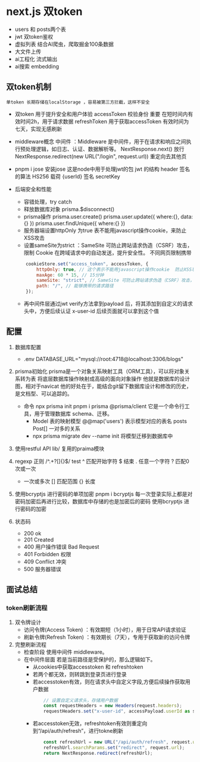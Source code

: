 # next.js  双token
- users 和 posts两个表
- jwt 双token鉴权
- 虚拟列表
    结合AI爬虫，爬取掘金100条数据
- 大文件上传
- ai工程化
    流式输出
- ai搜索
    embedding

## 双token机制
    单token 长期存储在localStorage ，容易被第三方拦截，这样不安全 
- 双token  用于提升安全和用户体验
    accessToken 校验身份 重要 在短时间内有效时间2h，用于请求数据
    refreshToken 用于获取accessToken 有效时间为七天，实现无感刷新 

- middleware概念
    中间件 ：Middleware 是中间件，用于在请求和响应之间执行预处理逻辑，如日志、认证、数据解析等。
    NextResponse.next() 放行
    NextResponse.redirect(new URL("/login", request.url)) 重定向去其他页

-  pnpm i jose 安装jose 这是node中用于处理jwt的包
    jwt 的结构
        header 签名的算法 HS256
        载荷 {userId}
        签名 
            secretKey 
- 后端安全和性能
    - 容错处理，try catch
    - 释放数据库对象 prisma.$disconnect()
    - prisma操作
        prisma.user.create()
        prisma.user.update({
            where:{},
            data:{}
        })
        prisma.user.findUnique({
            where:{}
        })
    - 服务器端设置httpOnly 为true 表不能用javascript操作cookie，来防止XSS攻击
    - 设置sameSite为strict ：SameSite 可防止跨站请求伪造（CSRF）攻击，限制 Cookie 在跨域请求中的自动发送，提升安全性。 不同网页限制携带
    ```js  
        cookieStore.set("access_token", accessToken, {
            httpOnly: true, // 这个表示不能用javascript操作cookie  防止XSS攻击（通过js获取cookie）
            maxAge: 60 * 15, // 15分钟
            sameSite: "strict", // SameSite 可防止跨站请求伪造（CSRF）攻击，限制 Cookie 在跨域请求中的自动发送，提升安全性。
            path: "/", // 能够携带的请求路径
        });
    ```
    - 再中间件层通过jwt verify方法拿到payload 后，将其添加到自定义的请求头中，方便后续认证
        x-user-id
        后续页面就可以拿到这个值




## 配置
1. 数据库配置
    - .env
        DATABASE_URL="mysql://root:4718@localhost:3306/blogs"
2. prisma初始化
    prisma是一个对象关系映射工具（ORM工具），可以将对象关系转为表
    将底层数据库操作映射成高级的面向对象操作
    他就是数据库的设计图，相对于navicat 他的好处在于，能结合git留下数据库设计和修改的历史，是文档型、可以追踪的。
    - 命令
        npx prisma init
        pnpm i prisma @prisma/client 它是一个命令行工具，用于管理数据库 schema、迁移。
        - Model 表的映射模型
            @@map('users') 表示模型对应的表名
            posts Post[] 一对多的关系
        - npx prisma migrate dev --name init 将模型迁移到数据库中
    
3. 使用restful API
    lib/ 复用的praima模块

4. regexp
    正则
    /^.+?[]{}$/ test
    ^ 匹配开始字符 $ 结束 
    . 任意一个字符
    ? 匹配0次或一次
    + 一次或多次
    [] 匹配范围
    {} 长度  

5. 使用bcryptjs 进行密码的单项加密
    pnpm i bcryptjs
    每一次登录实际上都是对密码加密后再进行比较，数据库中存储的也是加密后的密码
    使用bcryptjs 进行密码的加密
6. 状态码
    - 200 ok
    - 201 Created
    - 400 用户操作错误 Bad Request
    - 401 Forbidden 权限
    - 409 Conflict 冲突
    - 500 服务器错误


## 面试总结



### token刷新流程
1. 双令牌设计
    - 访问令牌(Access Token) ：有效期短（1小时），用于日常API请求验证
    - 刷新令牌(Refresh Token) ：有效期长（7天），专用于获取新的访问令牌
2. 完整刷新流程
    - 检查阶段 使用中间件 middleware。
    - 在中间件层面
        若是当前路径是受保护的，那么逻辑如下。
        - 从cookies中获取accesstoken 和 refreshtoken
        - 若两个都无效，则转跳到登录页进行登录
        - 若accesstoken有效，则在请求头中自定义字段,方便后续操作获取用户数据
            ```js
                // 设置自定义请求头，存储用户数据
                const requestHeaders = new Headers(request.headers);
                requestHeaders.set("x-user-id", accessPayload.userId as string);
            ```
        - 若accesstoken无效，refreshtoken有效则重定向到“/api/auth/refresh”，进行tokne刷新
            ```js
                const refreshUrl = new URL("/api/auth/refresh", request.url);
                refreshUrl.searchParams.set("redirect", request.url);
                return NextResponse.redirect(refreshUrl);
            ```
